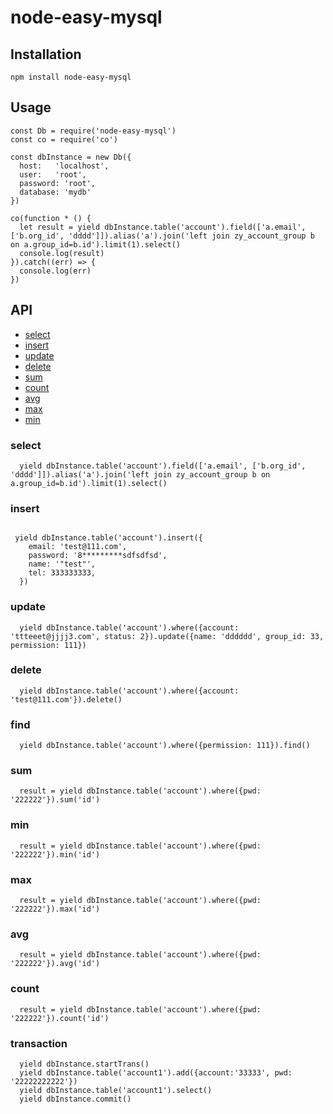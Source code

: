 # node-easy-mysql



## Installation
```
npm install node-easy-mysql
```

## Usage
```
const Db = require('node-easy-mysql')
const co = require('co')

const dbInstance = new Db({
  host:   'localhost', 
  user:   'root',
  password: 'root',
  database: 'mydb'
})

co(function * () {
  let result = yield dbInstance.table('account').field(['a.email', ['b.org_id', 'dddd']]).alias('a').join('left join zy_account_group b on a.group_id=b.id').limit(1).select()
  console.log(result)
}).catch((err) => {
  console.log(err)
})
```

## API
* [select](#select)
* [insert](#insert)
* [update](#update)
* [delete](#delete)
* [sum](#sum)
* [count](#count)
* [avg](#avg)
* [max](#max)
* [min](#min)

<a name="select"/>

### select
```  
  yield dbInstance.table('account').field(['a.email', ['b.org_id', 'dddd']]).alias('a').join('left join zy_account_group b on a.group_id=b.id').limit(1).select()
```

<a name="insert"/>

### insert
```insert

 yield dbInstance.table('account').insert({
    email: 'test@111.com',
    password: '8*********sdfsdfsd',
    name: '"test"',
    tel: 333333333,
  })
```
<a name="update"/>

### update
``` update
  yield dbInstance.table('account').where({account: 'ttteeet@jjjj3.com', status: 2}).update({name: 'dddddd', group_id: 33, permission: 111})
```

<a name="delete">

### delete
```
  yield dbInstance.table('account').where({account: 'test@111.com'}).delete()
```  

<a name="find"/>

### find
```
  yield dbInstance.table('account').where({permission: 111}).find()
```
<a name="sum"/>

### sum
```
  result = yield dbInstance.table('account').where({pwd: '222222'}).sum('id')
```
<a name="min"/>

### min
```  
  result = yield dbInstance.table('account').where({pwd: '222222'}).min('id')
```  
<a name="max"/>

### max
```  
  result = yield dbInstance.table('account').where({pwd: '222222'}).max('id')
``` 

<a name="avg"/>

### avg
```  
  result = yield dbInstance.table('account').where({pwd: '222222'}).avg('id')
``` 

<a name="count"/>

### count
```  
  result = yield dbInstance.table('account').where({pwd: '222222'}).count('id')
```
<a name="transaction"/>

### transaction
```
  yield dbInstance.startTrans()
  yield dbInstance.table('account1').add({account:'33333', pwd: '22222222222'})
  yield dbInstance.table('account1').select()
  yield dbInstance.commit()
```